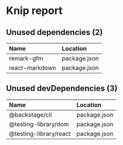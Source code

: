 # Knip report

## Unused dependencies (2)

| Name           | Location     |
|:---------------|:-------------|
| remark-gfm     | package.json |
| react-markdown | package.json |

## Unused devDependencies (3)

| Name                   | Location     |
|:-----------------------|:-------------|
| @backstage/cli         | package.json |
| @testing-library/dom   | package.json |
| @testing-library/react | package.json |

